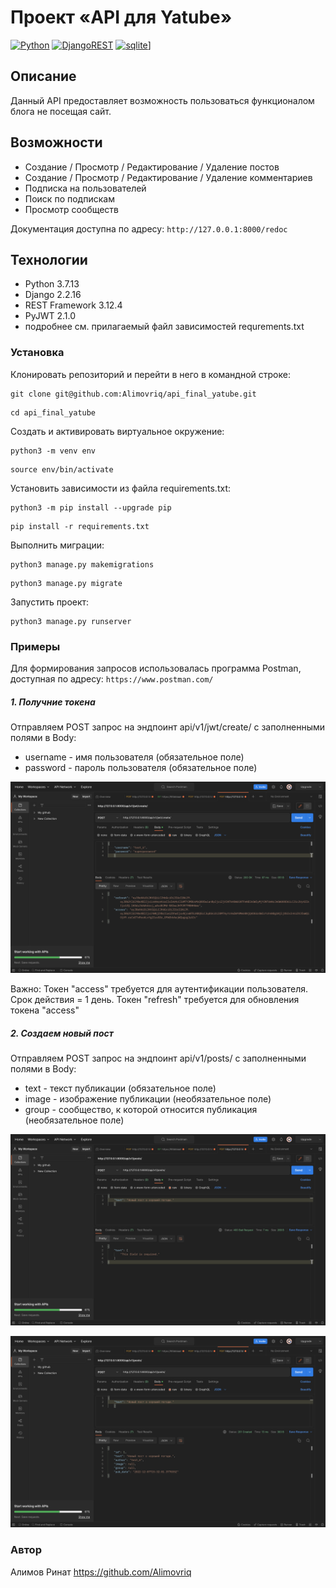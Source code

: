 # Проект «API для Yatube»

[![Python](https://img.shields.io/badge/-Python-464646?style=flat-square&logo=Python)](https://www.python.org/)
[![DjangoREST](https://img.shields.io/badge/DJANGO-REST-ff1709?style=for-the-badge&logo=django&logoColor=white&color=ff1709&labelColor=gray)](https://www.django-rest-framework.org/)
[![sqlite](https://skillicons.dev/icons?i=sqlite)](https://skillicons.dev)]

## Описание
Данный API предоставляет возможность пользоваться функционалом блога не посещая сайт.

## Возможности
- Создание / Просмотр / Редактирование / Удаление постов
- Создание / Просмотр / Редактирование / Удаление комментариев
- Подписка на пользователей
- Поиск по подпискам
- Просмотр сообществ

Документация доступна по адресу: ```http://127.0.0.1:8000/redoc```

## Технологии
 - Python 3.7.13
 - Django 2.2.16
 - REST Framework 3.12.4
 - PyJWT 2.1.0
 - подробнее см. прилагаемый файл зависимостей requrements.txt

### Установка
Клонировать репозиторий и перейти в него в командной строке:

```
git clone git@github.com:Alimovriq/api_final_yatube.git
```

```
cd api_final_yatube
```

Cоздать и активировать виртуальное окружение:

```
python3 -m venv env
```

```
source env/bin/activate
```

Установить зависимости из файла requirements.txt:

```
python3 -m pip install --upgrade pip
```

```
pip install -r requirements.txt
```

Выполнить миграции:

```
python3 manage.py makemigrations
```
```
python3 manage.py migrate
```

Запустить проект:

```
python3 manage.py runserver
```

### Примеры
Для формирования запросов использовалась программа Postman, доступная по адресу: ```https://www.postman.com/```

##### 1. Получние токена
Отправляем POST запрос на эндпоинт api/v1/jwt/create/ с заполненными полями в Body:
- username - имя пользователя (обязательное поле)
- password - пароль пользователя (обязательное поле)

![Иллюстрация к получению токена](https://github.com/Alimovriq/api_final_yatube/blob/master/yatube_api/static/2.png)


Важно:
Токен "access" требуется для аутентификации пользователя. Срок действия = 1 день.
Токен "refresh" требуется для обновления токена "access"

##### 2. Создаем новый пост
Отправляем POST запрос на эндпоинт api/v1/posts/ с заполненными полями в Body:
- text - текст публикации (обязательное поле)
- image - изображение публикации (необязательное поле)
- group - сообщество, к которой относится публикация (необязательное поле)

![Иллюстрация к созданию поста №1](https://github.com/Alimovriq/api_final_yatube/blob/master/yatube_api/static/3.png)

![Иллюстрация к созданию поста №2](https://github.com/Alimovriq/api_final_yatube/blob/master/yatube_api/static/4.png)

### Автор
Алимов Ринат
https://github.com/Alimovriq
